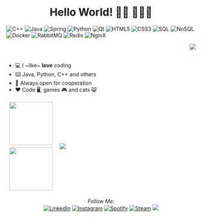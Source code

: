 <div align="center">
   <h1>Hello World! 👋🏾 👩🏾‍💻</h1>
</div>

![C++](https://img.shields.io/badge/-C++-grey?style=flat&logo=c%2B%2B)
![Java](https://img.shields.io/badge/-Java-grey?style=flat&logo=Java)
![Spring](https://img.shields.io/badge/-Spring-grey?style=flat&logo=Spring)
![Python](https://img.shields.io/badge/-Python-grey?style=flat&logo=Python)
![Qt](https://img.shields.io/badge/-Qt-grey?style=flat&logo=Qt)
![HTML5](https://img.shields.io/badge/-HTML5-grey?style=flat&logo=html5)
![CSS3](https://img.shields.io/badge/-CSS-grey?style=flat&logo=css3)
![SQL](https://img.shields.io/badge/-SQL-grey?style=flat&logo=postgresql)
![NoSQL](https://img.shields.io/badge/-NoSQL-grey?style=flat&logo=MongoDB)
![Docker](https://img.shields.io/badge/-Docker-grey?style=flat&logo=Docker)
![RabbitMQ](https://img.shields.io/badge/-RabbitMQ-grey?style=flat&logo=RabbitMQ)
![Redis](https://img.shields.io/badge/-Redis-grey?style=flat&logo=Redis)
![NginX](https://img.shields.io/badge/-NginX-grey?style=flat&logo=Nginx)

<img align="right" src="https://github-readme-stats.vercel.app/api?username=FernandoNSC5&show_icons=true&title_color=03fc90&icon_color=03fc90&text_color=03fc90&bg_color=002b19&hide_title=true" />
<br><br>

- 💻 I ~like~ **love** coding
- ⌨️ Java, Python, C++ and others
- 🤝 Always open for cooperation
- ❤️ Code 🖥️, games 🎮 and cats 😸

<table align="center" style="border:none">
    <tbody style="border:none">
    <tr style="border:none">
        <td style="border:none">
            <a href="https://github.com/FernandoNSC5/performetrics" title="Turkce-Heceleme-CPP"><img align="left" height="115" src="https://github-readme-stats.vercel.app/api/pin/?username=FernandoNSC5&repo=performetrics&theme=merko"></a>
        </td>
        <td rowspan="2" style="border:none;">
            <img src="https://github-readme-stats.vercel.app/api/top-langs/?username=FernandoNSC5&theme=flat&title_color=03fc90&icon_color=03fc90&text_color=03fc90&bg_color=002b19"/>
        </td>
    </tr>
    <tr style="border:none">
        <td style="border:none">
            <a href="https://github.com/FernandoNSC5/hibernateCrud" title="Turkce-Heceleme-CPP"><img align="left" height="115" src="https://github-readme-stats.vercel.app/api/pin/?username=FernandoNSC5&repo=hibernateCrud&theme=kacho_ga"></a>
        </td>
    </tr>
    </tbody>
</table>

<div align="center">
    <i>Follow Me:</i><br>
    <a href="https://www.linkedin.com/in/fernandonsc5" target="_blank"><img src="https://img.shields.io/badge/LinkedIn-%230077B5.svg?&style=flat-square&logo=linkedin&logoColor=white" alt="LinkedIn"></a>
    <a href="https://www.instagram.com/dautomne_" target="_blank"><img src="https://img.shields.io/badge/Instagram-%23E4405F.svg?&style=flat-square&logo=instagram&logoColor=white" alt="Instagram"></a>
    <a href="https://open.spotify.com/artist/2qOGJfzBSgLXBUhqeo2g9z?si=BV6IHHQrT5mUcZ9fVv6rXA&dl_branch=1" target="_blank"><img src="https://img.shields.io/badge/Spotify-%231ED760.svg?&style=flat-square&logo=spotify&logoColor=white" alt="Spotify"></a>
    <a href="https://steamcommunity.com/id/Dautomne_"  target="_blank"><img src="https://img.shields.io/badge/Steam-black.svg?&style=flat-square&logo=steam&logoColor=white" alt="Steam"></a>
    <img src="https://komarev.com/ghpvc/?username=FernandoNSC5">
</div>
